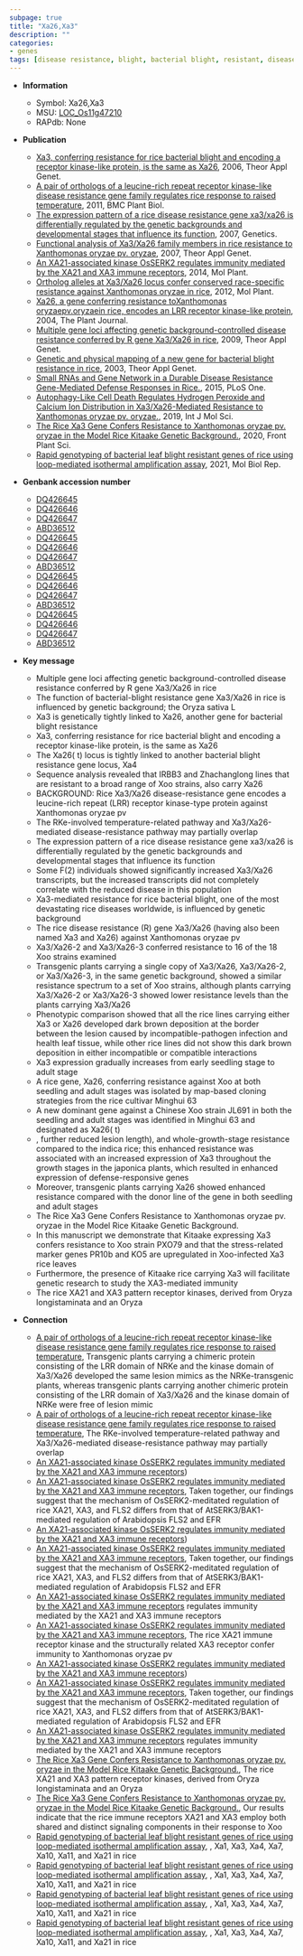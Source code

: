 ```yaml
---
subpage: true
title: "Xa26,Xa3"
description: ""
categories:
- genes
tags: [disease resistance, blight, bacterial blight, resistant, disease, temperature,  xoo , leaf, seedling, growth, defense, resistance, immunity, receptor kinase]
---
```


* **Information**  
    + Symbol: Xa26,Xa3  
    + MSU: [LOC_Os11g47210](http://rice.plantbiology.msu.edu/cgi-bin/ORF_infopage.cgi?orf=LOC_Os11g47210)  
    + RAPdb: None  

* **Publication**  
    + [Xa3, conferring resistance for rice bacterial blight and encoding a receptor kinase-like protein, is the same as Xa26](http://www.ncbi.nlm.nih.gov/pubmed?term=Xa3,+conferring+resistance+for+rice+bacterial+blight+and+encoding+a+receptor+kinase-like+protein,+is+the+same+as+Xa26%5BTitle%5D), 2006, Theor Appl Genet.
    + [A pair of orthologs of a leucine-rich repeat receptor kinase-like disease resistance gene family regulates rice response to raised temperature](http://www.ncbi.nlm.nih.gov/pubmed?term=A+pair+of+orthologs+of+a+leucine-rich+repeat+receptor+kinase-like+disease+resistance+gene+family+regulates+rice+response+to+raised+temperature%5BTitle%5D), 2011, BMC Plant Biol.
    + [The expression pattern of a rice disease resistance gene xa3/xa26 is differentially regulated by the genetic backgrounds and developmental stages that influence its function](http://www.ncbi.nlm.nih.gov/pubmed?term=The+expression+pattern+of+a+rice+disease+resistance+gene+xa3/xa26+is+differentially+regulated+by+the+genetic+backgrounds+and+developmental+stages+that+influence+its+function%5BTitle%5D), 2007, Genetics.
    + [Functional analysis of Xa3/Xa26 family members in rice resistance to Xanthomonas oryzae pv. oryzae](http://www.ncbi.nlm.nih.gov/pubmed?term=Functional+analysis+of+Xa3/Xa26+family+members+in+rice+resistance+to+Xanthomonas+oryzae+pv.+oryzae%5BTitle%5D), 2007, Theor Appl Genet.
    + [An XA21-associated kinase OsSERK2 regulates immunity mediated by the XA21 and XA3 immune receptors](http://www.ncbi.nlm.nih.gov/pubmed?term=An+XA21-associated+kinase+OsSERK2+regulates+immunity+mediated+by+the+XA21+and+XA3+immune+receptors%5BTitle%5D), 2014, Mol Plant.
    + [Ortholog alleles at Xa3/Xa26 locus confer conserved race-specific resistance against Xanthomonas oryzae in rice](http://www.ncbi.nlm.nih.gov/pubmed?term=Ortholog+alleles+at+Xa3/Xa26+locus+confer+conserved+race-specific+resistance+against+Xanthomonas+oryzae+in+rice%5BTitle%5D), 2012, Mol Plant.
    + [Xa26, a gene conferring resistance toXanthomonas oryzaepv.oryzaein rice, encodes an LRR receptor kinase-like protein](http://www.ncbi.nlm.nih.gov/pubmed?term=Xa26,+a+gene+conferring+resistance+toXanthomonas+oryzaepv.oryzaein+rice,+encodes+an+LRR+receptor+kinase-like+protein%5BTitle%5D), 2004, The Plant Journal.
    + [Multiple gene loci affecting genetic background-controlled disease resistance conferred by R gene Xa3/Xa26 in rice](http://www.ncbi.nlm.nih.gov/pubmed?term=Multiple+gene+loci+affecting+genetic+background-controlled+disease+resistance+conferred+by+R+gene+Xa3/Xa26+in+rice%5BTitle%5D), 2009, Theor Appl Genet.
    + [Genetic and physical mapping of a new gene for bacterial blight resistance in rice](http://www.ncbi.nlm.nih.gov/pubmed?term=Genetic+and+physical+mapping+of+a+new+gene+for+bacterial+blight+resistance+in+rice%5BTitle%5D), 2003, Theor Appl Genet.
    + [Small RNAs and Gene Network in a Durable Disease Resistance Gene-Mediated Defense Responses in Rice.](http://www.ncbi.nlm.nih.gov/pubmed?term=Small+RNAs+and+Gene+Network+in+a+Durable+Disease+Resistance+Gene-Mediated+Defense+Responses+in+Rice.%5BTitle%5D), 2015, PLoS One.
    + [Autophagy-Like Cell Death Regulates Hydrogen Peroxide and Calcium Ion Distribution in Xa3/Xa26-Mediated Resistance to Xanthomonas oryzae pv. oryzae.](http://www.ncbi.nlm.nih.gov/pubmed?term=Autophagy-Like+Cell+Death+Regulates+Hydrogen+Peroxide+and+Calcium+Ion+Distribution+in+Xa3/Xa26-Mediated+Resistance+to+Xanthomonas+oryzae+pv.+oryzae.%5BTitle%5D), 2019, Int J Mol Sci.
    + [The Rice Xa3 Gene Confers Resistance to Xanthomonas oryzae pv. oryzae in the Model Rice Kitaake Genetic Background.](http://www.ncbi.nlm.nih.gov/pubmed?term=The+Rice+Xa3+Gene+Confers+Resistance+to+Xanthomonas+oryzae+pv.+oryzae+in+the+Model+Rice+Kitaake+Genetic+Background.%5BTitle%5D), 2020, Front Plant Sci.
    + [Rapid genotyping of bacterial leaf blight resistant genes of rice using loop-mediated isothermal amplification assay](http://www.ncbi.nlm.nih.gov/pubmed?term=Rapid+genotyping+of+bacterial+leaf+blight+resistant+genes+of+rice+using+loop-mediated+isothermal+amplification+assay%5BTitle%5D), 2021, Mol Biol Rep.

* **Genbank accession number**  
    + [DQ426645](http://www.ncbi.nlm.nih.gov/nuccore/DQ426645)
    + [DQ426646](http://www.ncbi.nlm.nih.gov/nuccore/DQ426646)
    + [DQ426647](http://www.ncbi.nlm.nih.gov/nuccore/DQ426647)
    + [ABD36512](http://www.ncbi.nlm.nih.gov/nuccore/ABD36512)
    + [DQ426645](http://www.ncbi.nlm.nih.gov/nuccore/DQ426645)
    + [DQ426646](http://www.ncbi.nlm.nih.gov/nuccore/DQ426646)
    + [DQ426647](http://www.ncbi.nlm.nih.gov/nuccore/DQ426647)
    + [ABD36512](http://www.ncbi.nlm.nih.gov/nuccore/ABD36512)
    + [DQ426645](http://www.ncbi.nlm.nih.gov/nuccore/DQ426645)
    + [DQ426646](http://www.ncbi.nlm.nih.gov/nuccore/DQ426646)
    + [DQ426647](http://www.ncbi.nlm.nih.gov/nuccore/DQ426647)
    + [ABD36512](http://www.ncbi.nlm.nih.gov/nuccore/ABD36512)
    + [DQ426645](http://www.ncbi.nlm.nih.gov/nuccore/DQ426645)
    + [DQ426646](http://www.ncbi.nlm.nih.gov/nuccore/DQ426646)
    + [DQ426647](http://www.ncbi.nlm.nih.gov/nuccore/DQ426647)
    + [ABD36512](http://www.ncbi.nlm.nih.gov/nuccore/ABD36512)

* **Key message**  
    + Multiple gene loci affecting genetic background-controlled disease resistance conferred by R gene Xa3/Xa26 in rice
    + The function of bacterial-blight resistance gene Xa3/Xa26 in rice is influenced by genetic background; the Oryza sativa L
    + Xa3 is genetically tightly linked to Xa26, another gene for bacterial blight resistance
    + Xa3, conferring resistance for rice bacterial blight and encoding a receptor kinase-like protein, is the same as Xa26
    + The Xa26( t) locus is tightly linked to another bacterial blight resistance gene locus, Xa4
    + Sequence analysis revealed that IRBB3 and Zhachanglong lines that are resistant to a broad range of Xoo strains, also carry Xa26
    + BACKGROUND: Rice Xa3/Xa26 disease-resistance gene encodes a leucine-rich repeat (LRR) receptor kinase-type protein against Xanthomonas oryzae pv
    + The RKe-involved temperature-related pathway and Xa3/Xa26-mediated disease-resistance pathway may partially overlap
    + The expression pattern of a rice disease resistance gene xa3/xa26 is differentially regulated by the genetic backgrounds and developmental stages that influence its function
    + Some F(2) individuals showed significantly increased Xa3/Xa26 transcripts, but the increased transcripts did not completely correlate with the reduced disease in this population
    + Xa3-mediated resistance for rice bacterial blight, one of the most devastating rice diseases worldwide, is influenced by genetic background
    + The rice disease resistance (R) gene Xa3/Xa26 (having also been named Xa3 and Xa26) against Xanthomonas oryzae pv
    + Xa3/Xa26-2 and Xa3/Xa26-3 conferred resistance to 16 of the 18 Xoo strains examined
    + Transgenic plants carrying a single copy of Xa3/Xa26, Xa3/Xa26-2, or Xa3/Xa26-3, in the same genetic background, showed a similar resistance spectrum to a set of Xoo strains, although plants carrying Xa3/Xa26-2 or Xa3/Xa26-3 showed lower resistance levels than the plants carrying Xa3/Xa26
    + Phenotypic comparison showed that all the rice lines carrying either Xa3 or Xa26 developed dark brown deposition at the border between the lesion caused by incompatible-pathogen infection and health leaf tissue, while other rice lines did not show this dark brown deposition in either incompatible or compatible interactions
    + Xa3 expression gradually increases from early seedling stage to adult stage
    + A rice gene, Xa26, conferring resistance against Xoo at both seedling and adult stages was isolated by map-based cloning strategies from the rice cultivar Minghui 63
    + A new dominant gene against a Chinese Xoo strain JL691 in both the seedling and adult stages was identified in Minghui 63 and designated as Xa26( t)
    + , further reduced lesion length), and whole-growth-stage resistance compared to the indica rice; this enhanced resistance was associated with an increased expression of Xa3 throughout the growth stages in the japonica plants, which resulted in enhanced expression of defense-responsive genes
    + Moreover, transgenic plants carrying Xa26 showed enhanced resistance compared with the donor line of the gene in both seedling and adult stages
    + The Rice Xa3 Gene Confers Resistance to Xanthomonas oryzae pv. oryzae in the Model Rice Kitaake Genetic Background.
    + In this manuscript we demonstrate that Kitaake expressing Xa3 confers resistance to Xoo strain PXO79 and that the stress-related marker genes PR10b and KO5 are upregulated in Xoo-infected Xa3 rice leaves
    + Furthermore, the presence of Kitaake rice carrying Xa3 will facilitate genetic research to study the XA3-mediated immunity
    + The rice XA21 and XA3 pattern receptor kinases, derived from Oryza longistaminata and an Oryza

* **Connection**  
    + [A pair of orthologs of a leucine-rich repeat receptor kinase-like disease resistance gene family regulates rice response to raised temperature](http://www.ncbi.nlm.nih.gov/pubmed?term=A+pair+of+orthologs+of+a+leucine-rich+repeat+receptor+kinase-like+disease+resistance+gene+family+regulates+rice+response+to+raised+temperature%5BTitle%5D), Transgenic plants carrying a chimeric protein consisting of the LRR domain of NRKe and the kinase domain of Xa3/Xa26 developed the same lesion mimics as the NRKe-transgenic plants, whereas transgenic plants carrying another chimeric protein consisting of the LRR domain of Xa3/Xa26 and the kinase domain of NRKe were free of lesion mimic
    + [A pair of orthologs of a leucine-rich repeat receptor kinase-like disease resistance gene family regulates rice response to raised temperature](http://www.ncbi.nlm.nih.gov/pubmed?term=A+pair+of+orthologs+of+a+leucine-rich+repeat+receptor+kinase-like+disease+resistance+gene+family+regulates+rice+response+to+raised+temperature%5BTitle%5D), The RKe-involved temperature-related pathway and Xa3/Xa26-mediated disease-resistance pathway may partially overlap
    + [An XA21-associated kinase OsSERK2 regulates immunity mediated by the XA21 and XA3 immune receptors](OsFLS2))
    + [An XA21-associated kinase OsSERK2 regulates immunity mediated by the XA21 and XA3 immune receptors](http://www.ncbi.nlm.nih.gov/pubmed?term=An+XA21-associated+kinase+OsSERK2+regulates+immunity+mediated+by+the+XA21+and+XA3+immune+receptors%5BTitle%5D), Taken together, our findings suggest that the mechanism of OsSERK2-meditated regulation of rice XA21, XA3, and FLS2 differs from that of AtSERK3/BAK1-mediated regulation of Arabidopsis FLS2 and EFR
    + [An XA21-associated kinase OsSERK2 regulates immunity mediated by the XA21 and XA3 immune receptors](OsFLS2))
    + [An XA21-associated kinase OsSERK2 regulates immunity mediated by the XA21 and XA3 immune receptors](http://www.ncbi.nlm.nih.gov/pubmed?term=An+XA21-associated+kinase+OsSERK2+regulates+immunity+mediated+by+the+XA21+and+XA3+immune+receptors%5BTitle%5D), Taken together, our findings suggest that the mechanism of OsSERK2-meditated regulation of rice XA21, XA3, and FLS2 differs from that of AtSERK3/BAK1-mediated regulation of Arabidopsis FLS2 and EFR
    + [An XA21-associated kinase OsSERK2 regulates immunity mediated by the XA21 and XA3 immune receptors](OsSERK2) regulates immunity mediated by the XA21 and XA3 immune receptors
    + [An XA21-associated kinase OsSERK2 regulates immunity mediated by the XA21 and XA3 immune receptors](http://www.ncbi.nlm.nih.gov/pubmed?term=An+XA21-associated+kinase+OsSERK2+regulates+immunity+mediated+by+the+XA21+and+XA3+immune+receptors%5BTitle%5D), The rice XA21 immune receptor kinase and the structurally related XA3 receptor confer immunity to Xanthomonas oryzae pv
    + [An XA21-associated kinase OsSERK2 regulates immunity mediated by the XA21 and XA3 immune receptors](OsFLS2))
    + [An XA21-associated kinase OsSERK2 regulates immunity mediated by the XA21 and XA3 immune receptors](http://www.ncbi.nlm.nih.gov/pubmed?term=An+XA21-associated+kinase+OsSERK2+regulates+immunity+mediated+by+the+XA21+and+XA3+immune+receptors%5BTitle%5D), Taken together, our findings suggest that the mechanism of OsSERK2-meditated regulation of rice XA21, XA3, and FLS2 differs from that of AtSERK3/BAK1-mediated regulation of Arabidopsis FLS2 and EFR
    + [An XA21-associated kinase OsSERK2 regulates immunity mediated by the XA21 and XA3 immune receptors](OsSERK2) regulates immunity mediated by the XA21 and XA3 immune receptors
    + [The Rice Xa3 Gene Confers Resistance to Xanthomonas oryzae pv. oryzae in the Model Rice Kitaake Genetic Background.](http://www.ncbi.nlm.nih.gov/pubmed?term=The+Rice+Xa3+Gene+Confers+Resistance+to+Xanthomonas+oryzae+pv.+oryzae+in+the+Model+Rice+Kitaake+Genetic+Background.%5BTitle%5D), The rice XA21 and XA3 pattern receptor kinases, derived from Oryza longistaminata and an Oryza
    + [The Rice Xa3 Gene Confers Resistance to Xanthomonas oryzae pv. oryzae in the Model Rice Kitaake Genetic Background.](http://www.ncbi.nlm.nih.gov/pubmed?term=The+Rice+Xa3+Gene+Confers+Resistance+to+Xanthomonas+oryzae+pv.+oryzae+in+the+Model+Rice+Kitaake+Genetic+Background.%5BTitle%5D),  Our results indicate that the rice immune receptors XA21 and XA3 employ both shared and distinct signaling components in their response to Xoo
    + [Rapid genotyping of bacterial leaf blight resistant genes of rice using loop-mediated isothermal amplification assay](http://www.ncbi.nlm.nih.gov/pubmed?term=Rapid+genotyping+of+bacterial+leaf+blight+resistant+genes+of+rice+using+loop-mediated+isothermal+amplification+assay%5BTitle%5D), , Xa1, Xa3, Xa4, Xa7, Xa10, Xa11, and Xa21 in rice
    + [Rapid genotyping of bacterial leaf blight resistant genes of rice using loop-mediated isothermal amplification assay](http://www.ncbi.nlm.nih.gov/pubmed?term=Rapid+genotyping+of+bacterial+leaf+blight+resistant+genes+of+rice+using+loop-mediated+isothermal+amplification+assay%5BTitle%5D), , Xa1, Xa3, Xa4, Xa7, Xa10, Xa11, and Xa21 in rice
    + [Rapid genotyping of bacterial leaf blight resistant genes of rice using loop-mediated isothermal amplification assay](http://www.ncbi.nlm.nih.gov/pubmed?term=Rapid+genotyping+of+bacterial+leaf+blight+resistant+genes+of+rice+using+loop-mediated+isothermal+amplification+assay%5BTitle%5D), , Xa1, Xa3, Xa4, Xa7, Xa10, Xa11, and Xa21 in rice
    + [Rapid genotyping of bacterial leaf blight resistant genes of rice using loop-mediated isothermal amplification assay](http://www.ncbi.nlm.nih.gov/pubmed?term=Rapid+genotyping+of+bacterial+leaf+blight+resistant+genes+of+rice+using+loop-mediated+isothermal+amplification+assay%5BTitle%5D), , Xa1, Xa3, Xa4, Xa7, Xa10, Xa11, and Xa21 in rice



